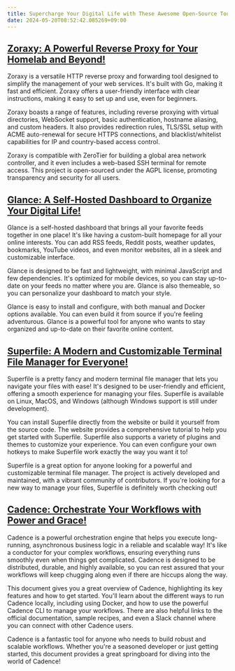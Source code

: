```yaml
---
title: Supercharge Your Digital Life with These Awesome Open-Source Tools!
date: 2024-05-20T08:52:42.085269+09:00
---
```


## [Zoraxy: A Powerful Reverse Proxy for Your Homelab and Beyond!](https://github.com/tobychui/zoraxy)

Zoraxy is a versatile HTTP reverse proxy and forwarding tool designed to simplify the management of your web services. It's built with Go, making it fast and efficient. Zoraxy offers a user-friendly interface with clear instructions, making it easy to set up and use, even for beginners. 

Zoraxy boasts a range of features, including reverse proxying with virtual directories, WebSocket support, basic authentication, hostname aliasing, and custom headers. It also provides redirection rules, TLS/SSL setup with ACME auto-renewal for secure HTTPS connections, and blacklist/whitelist capabilities for IP and country-based access control. 

Zoraxy is compatible with ZeroTier for building a global area network controller, and it even includes a web-based SSH terminal for remote access. This project is open-sourced under the AGPL license, promoting transparency and security for all users.

## [Glance: A Self-Hosted Dashboard to Organize Your Digital Life!](https://github.com/glanceapp/glance)

Glance is a self-hosted dashboard that brings all your favorite feeds together in one place! It's like having a custom-built homepage for all your online interests.  You can add RSS feeds, Reddit posts, weather updates, bookmarks, YouTube videos, and even monitor websites, all in a sleek and customizable interface. 

Glance is designed to be fast and lightweight, with minimal JavaScript and few dependencies. It's optimized for mobile devices, so you can stay up-to-date on your feeds no matter where you are.  Glance is also themeable, so you can personalize your dashboard to match your style.

Glance is easy to install and configure, with both manual and Docker options available. You can even build it from source if you're feeling adventurous.  Glance is a powerful tool for anyone who wants to stay organized and up-to-date on their favorite online content.

## [Superfile: A Modern and Customizable Terminal File Manager for Everyone!](https://github.com/yorukot/superfile)

Superfile is a pretty fancy and modern terminal file manager that lets you navigate your files with ease! It's designed to be user-friendly and efficient, offering a smooth experience for managing your files. Superfile is available on Linux, MacOS, and Windows (although Windows support is still under development). 

You can install Superfile directly from the website or build it yourself from the source code. The website provides a comprehensive tutorial to help you get started with Superfile. Superfile also supports a variety of plugins and themes to customize your experience. You can even configure your own hotkeys to make Superfile work exactly the way you want it to!

Superfile is a great option for anyone looking for a powerful and customizable terminal file manager. The project is actively developed and maintained, with a vibrant community of contributors. If you're looking for a new way to manage your files, Superfile is definitely worth checking out!

## [Cadence: Orchestrate Your Workflows with Power and Grace!](https://github.com/uber/cadence)

Cadence is a powerful orchestration engine that helps you execute long-running, asynchronous business logic in a reliable and scalable way! It's like a conductor for your complex workflows, ensuring everything runs smoothly even when things get complicated. Cadence is designed to be distributed, durable, and highly available, so you can rest assured that your workflows will keep chugging along even if there are hiccups along the way. 

This document gives you a great overview of Cadence, highlighting its key features and how to get started. You'll learn about the different ways to run Cadence locally, including using Docker, and how to use the powerful Cadence CLI to manage your workflows.  There are also helpful links to the official documentation, sample recipes, and even a Slack channel where you can connect with other Cadence users.

Cadence is a fantastic tool for anyone who needs to build robust and scalable workflows. Whether you're a seasoned developer or just getting started, this document provides a great springboard for diving into the world of Cadence!